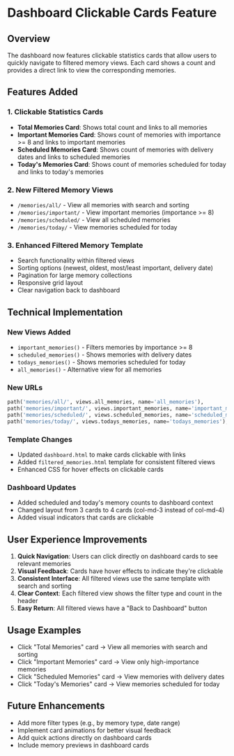 # Dashboard Clickable Cards Feature

## Overview
The dashboard now features clickable statistics cards that allow users to quickly navigate to filtered memory views. Each card shows a count and provides a direct link to view the corresponding memories.

## Features Added

### 1. Clickable Statistics Cards
- **Total Memories Card**: Shows total count and links to all memories
- **Important Memories Card**: Shows count of memories with importance >= 8 and links to important memories
- **Scheduled Memories Card**: Shows count of memories with delivery dates and links to scheduled memories
- **Today's Memories Card**: Shows count of memories scheduled for today and links to today's memories

### 2. New Filtered Memory Views
- `/memories/all/` - View all memories with search and sorting
- `/memories/important/` - View important memories (importance >= 8)
- `/memories/scheduled/` - View all scheduled memories
- `/memories/today/` - View memories scheduled for today

### 3. Enhanced Filtered Memory Template
- Search functionality within filtered views
- Sorting options (newest, oldest, most/least important, delivery date)
- Pagination for large memory collections
- Responsive grid layout
- Clear navigation back to dashboard

## Technical Implementation

### New Views Added
- `important_memories()` - Filters memories by importance >= 8
- `scheduled_memories()` - Shows memories with delivery dates
- `todays_memories()` - Shows memories scheduled for today
- `all_memories()` - Alternative view for all memories

### New URLs
```python
path('memories/all/', views.all_memories, name='all_memories'),
path('memories/important/', views.important_memories, name='important_memories'),
path('memories/scheduled/', views.scheduled_memories, name='scheduled_memories'),
path('memories/today/', views.todays_memories, name='todays_memories'),
```

### Template Changes
- Updated `dashboard.html` to make cards clickable with links
- Added `filtered_memories.html` template for consistent filtered views
- Enhanced CSS for hover effects on clickable cards

### Dashboard Updates
- Added scheduled and today's memory counts to dashboard context
- Changed layout from 3 cards to 4 cards (col-md-3 instead of col-md-4)
- Added visual indicators that cards are clickable

## User Experience Improvements

1. **Quick Navigation**: Users can click directly on dashboard cards to see relevant memories
2. **Visual Feedback**: Cards have hover effects to indicate they're clickable
3. **Consistent Interface**: All filtered views use the same template with search and sorting
4. **Clear Context**: Each filtered view shows the filter type and count in the header
5. **Easy Return**: All filtered views have a "Back to Dashboard" button

## Usage Examples

- Click "Total Memories" card → View all memories with search and sorting
- Click "Important Memories" card → View only high-importance memories
- Click "Scheduled Memories" card → View memories with delivery dates
- Click "Today's Memories" card → View memories scheduled for today

## Future Enhancements

- Add more filter types (e.g., by memory type, date range)
- Implement card animations for better visual feedback
- Add quick actions directly on dashboard cards
- Include memory previews in dashboard cards 